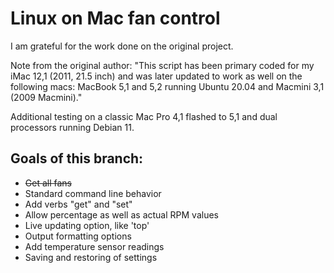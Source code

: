 # Linux on Mac fan control
I am grateful for the work done on the original project.

Note from the original author: "This script has been  primary coded for my iMac 12,1 (2011, 21.5 inch) and was later updated to work as well on the following macs: MacBook 5,1 and 5,2 running Ubuntu 20.04 and Macmini 3,1 (2009 Macmini)."

Additional testing on a classic Mac Pro 4,1 flashed to 5,1 and dual processors running Debian 11.

## Goals of this branch:
- ~~Get all fans~~
- Standard command line behavior
- Add verbs "get" and "set"
- Allow percentage as well as actual RPM values
- Live updating option, like 'top'
- Output formatting options
- Add temperature sensor readings
- Saving and restoring of settings
